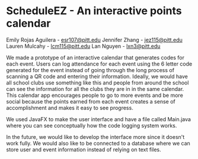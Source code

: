 #   ScheduleEZ - An interactive points calendar
Emily Rojas Aguilera - esr107@pitt.edu
Jennifer Zhang - jez115@pitt.edu
Lauren Mulcahy - lcm115@pitt.edu
Lan Nguyen - lxn3@pitt.edu



We made a prototype of an interactive calendar that generates codes for each event. Users can log attendance for each event using the 6 letter code generated for the event instead of going through the long process of scanning a QR code and entering their information. Ideally, we would have all school clubs use something like this and people from around the school can see the information for all the clubs they are in in the same calendar. This calendar app encourages people to go to more events and be more social because the points earned from each event creates a sense of accomplishment and makes it easy to see progress. 

We used JavaFX to make the user interface and have a file called Main.java where you can see conceptually how the code logging system works. 

In the future, we would like to develop the interface more since it doesn't work fully. We would also like to be connected to a database where we can store user and event information instead of relying on text files.

